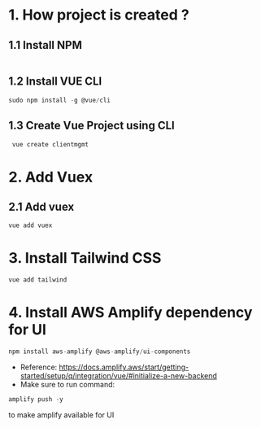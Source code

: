 # 1. How project is created ? #
## 1.1 Install NPM ##
```js

```

## 1.2 Install VUE CLI ##
```js
sudo npm install -g @vue/cli
```

## 1.3 Create Vue Project using CLI ##
```js
 vue create clientmgmt
```

# 2. Add Vuex #
## 2.1 Add vuex ##
```js
vue add vuex
```

# 3. Install Tailwind CSS #
```js
vue add tailwind 
```

# 4. Install AWS Amplify dependency for UI #
```js
npm install aws-amplify @aws-amplify/ui-components
```
- Reference: https://docs.amplify.aws/start/getting-started/setup/q/integration/vue/#initialize-a-new-backend
- Make sure to run command:
```js 
amplify push -y
```
to make amplify available for UI
